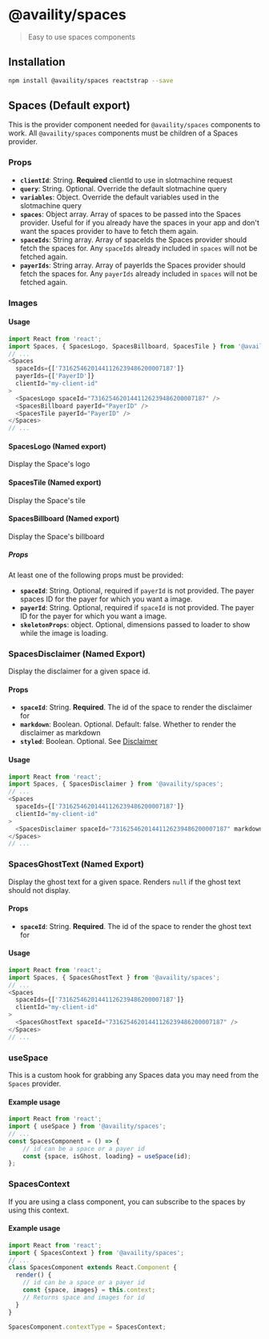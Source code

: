# @availity/spaces

> Easy to use spaces components

## Installation

```bash
npm install @availity/spaces reactstrap --save
```

## Spaces (Default export)
This is the provider component needed for `@availity/spaces` components to work. All `@availity/spaces` components must be children of a Spaces provider.

### Props

- **`clientId`**: String. **Required** clientId to use in slotmachine request
- **`query`**: String. Optional. Override the default slotmachine query
- **`variables`**: Object. Override the default variables used in the slotmachine query
- **`spaces`**: Object array. Array of spaces to be passed into the Spaces provider. Useful for if you already have the spaces in your app and don't want the spaces provider to have to fetch them again.
- **`spaceIds`**: String array. Array of spaceIds the Spaces provider should fetch the spaces for. Any `spaceIds` already included in `spaces` will not be fetched again.
- **`payerIds`**: String array. Array of payerIds the Spaces provider should fetch the spaces for. Any `payerIds` already included in `spaces` will not be fetched again.

### Images

#### Usage
```javascript
import React from 'react';
import Spaces, { SpacesLogo, SpacesBillboard, SpacesTile } from '@availity/spaces';
// ... 
<Spaces
  spaceIds={['73162546201441126239486200007187']}
  payerIds={['PayerID']}
  clientId="my-client-id"
>
  <SpacesLogo spaceId="73162546201441126239486200007187" />
  <SpacesBillboard payerId="PayerID" />
  <SpacesTile payerId="PayerID" />
</Spaces>
// ...
```

#### SpacesLogo (Named export)
Display the Space's logo

#### SpacesTile (Named export)
Display the Space's tile

#### SpacesBillboard (Named export)
Display the Space's billboard

##### Props

At least one of the following props must be provided:

- **`spaceId`**: String. Optional, required if `payerId` is not provided. The payer spaces ID for the payer for which you want a image.
- **`payerId`**: String. Optional, required if `spaceId` is not provided. The payer ID for the payer for which you want a image.
- **`skeletonProps`**: object. Optional, dimensions passed to loader to show while the image is loading.

### SpacesDisclaimer (Named Export)
Display the disclaimer for a given space id. 

#### Props
- **`spaceId`**: String. **Required**. The id of the space to render the disclaimer for
- **`markdown`**: Boolean. Optional. Default: false. Whether to render the disclaimer as markdown
- **`styled`**: Boolean. Optional. See [Disclaimer](../typography)

#### Usage
```javascript
import React from 'react';
import Spaces, { SpacesDisclaimer } from '@availity/spaces';
// ... 
<Spaces
  spaceIds={['73162546201441126239486200007187']}
  clientId="my-client-id"
>
  <SpacesDisclaimer spaceId="73162546201441126239486200007187" markdown styled />
</Spaces>
// ...
```

### SpacesGhostText (Named Export)
Display the ghost text for a given space. Renders `null` if the ghost text should not display.

#### Props
- **`spaceId`**: String. **Required**. The id of the space to render the ghost text for

#### Usage
```javascript
import React from 'react';
import Spaces, { SpacesGhostText } from '@availity/spaces';
// ... 
<Spaces
  spaceIds={['73162546201441126239486200007187']}
  clientId="my-client-id"
>
  <SpacesGhostText spaceId="73162546201441126239486200007187" />
</Spaces>
// ...
```

### useSpace

This is a custom hook for grabbing any Spaces data you may need from the `Spaces` provider.

#### Example usage

```javascript
import React from 'react';
import { useSpace } from '@availity/spaces';
// ...
const SpacesComponent = () => {
    // id can be a space or a payer id
    const {space, isGhost, loading} = useSpace(id);
};
```

### SpacesContext

If you are using a class component, you can subscribe to the spaces by using this context.


#### Example usage

```javascript
import React from 'react';
import { SpacesContext } from '@availity/spaces';
// ...
class SpacesComponent extends React.Component {
  render() { 
    // id can be a space or a payer id
    const {space, images} = this.context;
    // Returns space and images for id
  }
}

SpacesComponent.contextType = SpacesContext;
```

